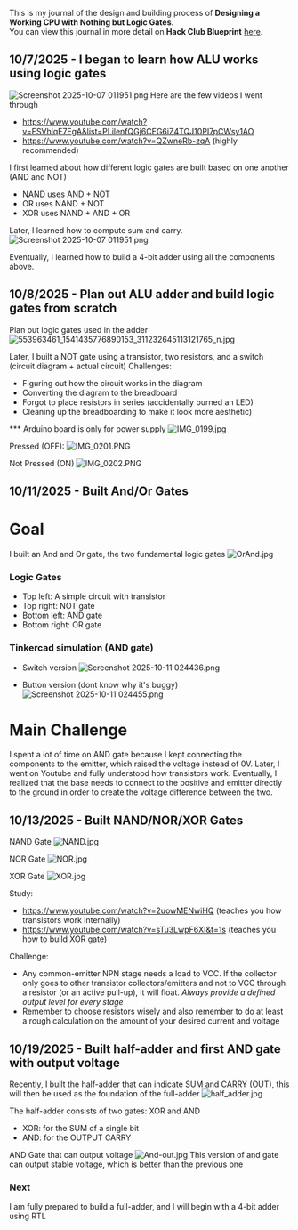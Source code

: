 <!--
  ===================    !!READ THIS NOTICE!!   ====================
  DO NOT edit this file manually. Your changes WILL BE OVERWRITTEN!
  This journal is auto generated and updated by Hack Club Blueprint.
  To edit this file, please edit your journal entries on Blueprint.
  ==================================================================
-->

This is my journal of the design and building process of **Designing a Working CPU with Nothing but Logic Gates**.  
You can view this journal in more detail on **Hack Club Blueprint** [here](https://blueprint.hackclub.com/projects/273).


## 10/7/2025 - I began to learn how ALU works using logic gates  

![Screenshot 2025-10-07 011951.png](https://blueprint.hackclub.com/user-attachments/blobs/redirect/eyJfcmFpbHMiOnsiZGF0YSI6ODQ2LCJwdXIiOiJibG9iX2lkIn19--09cfc1aef53af29a26fc079d20eae8a40e8c29b2/Screenshot%202025-10-07%20011951.png)
Here are the few videos I went through
- https://www.youtube.com/watch?v=FSVhlqE7EgA&list=PLilenfQGj6CEG6iZ4TQJ10PI7pCWsy1AO
- https://www.youtube.com/watch?v=QZwneRb-zqA (highly recommended)

I first learned about how different logic gates are built based on one another (AND and NOT)
- NAND uses AND + NOT
- OR uses NAND + NOT
- XOR uses NAND + AND + OR

Later, I learned how to compute sum and carry.
![Screenshot 2025-10-07 011951.png](https://blueprint.hackclub.com/user-attachments/blobs/redirect/eyJfcmFpbHMiOnsiZGF0YSI6ODQ3LCJwdXIiOiJibG9iX2lkIn19--ab4e84c7a392859366800fc6fa93052387243a35/Screenshot%202025-10-07%20011951.png)

Eventually, I learned how to build a 4-bit adder using all the components above.

  

## 10/8/2025 - Plan out ALU adder and build logic gates from scratch  

Plan out logic gates used in the adder![553963461_1541435776890153_311232645113121765_n.jpg](https://blueprint.hackclub.com/user-attachments/blobs/proxy/eyJfcmFpbHMiOnsiZGF0YSI6MTAxMiwicHVyIjoiYmxvYl9pZCJ9fQ==--d32c6b0386dbac5cd2f56249d9dae18b8dcf1c4e/553963461_1541435776890153_311232645113121765_n.jpg)

Later, I built a NOT gate using a transistor, two resistors, and a switch (circuit diagram + actual circuit)
Challenges:
- Figuring out how the circuit works in the diagram
- Converting the diagram to the breadboard
- Forgot to place resistors in series (accidentally burned an LED)
- Cleaning up the breadboarding to make it look more aesthetic)

*** Arduino board is only for power supply
![IMG_0199.jpg](https://blueprint.hackclub.com/user-attachments/blobs/proxy/eyJfcmFpbHMiOnsiZGF0YSI6MTAxNywicHVyIjoiYmxvYl9pZCJ9fQ==--645c1cd615341f5532ce5732827bf74bc324268f/IMG_0199.jpg)

Pressed (OFF):
![IMG_0201.PNG](https://blueprint.hackclub.com/user-attachments/blobs/proxy/eyJfcmFpbHMiOnsiZGF0YSI6MTAxNSwicHVyIjoiYmxvYl9pZCJ9fQ==--2765385beccdd508fd5bb0dc78709928745fa3cf/IMG_0201.PNG)

Not Pressed (ON)
![IMG_0202.PNG](https://blueprint.hackclub.com/user-attachments/blobs/proxy/eyJfcmFpbHMiOnsiZGF0YSI6MTAxNiwicHVyIjoiYmxvYl9pZCJ9fQ==--4d191bd9dad45a2607b1eafad49c474a7d410b3e/IMG_0202.PNG)
  

## 10/11/2025 - Built And/Or Gates  

# Goal
I built an And and Or gate, the two fundamental logic gates
![OrAnd.jpg](https://blueprint.hackclub.com/user-attachments/blobs/proxy/eyJfcmFpbHMiOnsiZGF0YSI6MTU3MiwicHVyIjoiYmxvYl9pZCJ9fQ==--a4c2fb751b9f0ca67fd050e05bb6f5450e91229e/OrAnd.jpg)

### Logic Gates
- Top left: A simple circuit with transistor
- Top right: NOT gate
- Bottom left: AND gate
- Bottom right: OR gate

### Tinkercad simulation (AND gate)
- Switch version
![Screenshot 2025-10-11 024436.png](https://blueprint.hackclub.com/user-attachments/blobs/proxy/eyJfcmFpbHMiOnsiZGF0YSI6MTU3MywicHVyIjoiYmxvYl9pZCJ9fQ==--0bb82e67d1a085c8201a85d8d900810ecea50b3d/Screenshot%202025-10-11%20024436.png)

- Button version (dont know why it's buggy)
![Screenshot 2025-10-11 024455.png](https://blueprint.hackclub.com/user-attachments/blobs/proxy/eyJfcmFpbHMiOnsiZGF0YSI6MTU3NCwicHVyIjoiYmxvYl9pZCJ9fQ==--1753886d68bd3c7e40a0acf98c1606702625880c/Screenshot%202025-10-11%20024455.png)

# Main Challenge
I spent a lot of time on AND gate because I kept connecting the components to the emitter, which raised the voltage instead of 0V. Later, I went on Youtube and fully understood how transistors work. Eventually, I realized that the base needs to connect to the positive and emitter directly to the ground in order to create the voltage difference between the two.  

## 10/13/2025 - Built NAND/NOR/XOR Gates  

NAND Gate
![NAND.jpg](https://blueprint.hackclub.com/user-attachments/blobs/proxy/eyJfcmFpbHMiOnsiZGF0YSI6MjE0MCwicHVyIjoiYmxvYl9pZCJ9fQ==--0051978a4717992eaca656344c55363931c8ba26/NAND.jpg)

NOR Gate
![NOR.jpg](https://blueprint.hackclub.com/user-attachments/blobs/proxy/eyJfcmFpbHMiOnsiZGF0YSI6MjE0MSwicHVyIjoiYmxvYl9pZCJ9fQ==--f4487cc900160fa5f1d7d08aa98b05d348519ccf/NOR.jpg)

XOR Gate
![XOR.jpg](https://blueprint.hackclub.com/user-attachments/blobs/proxy/eyJfcmFpbHMiOnsiZGF0YSI6MjE0MiwicHVyIjoiYmxvYl9pZCJ9fQ==--b87737576b7af6baecbeb9f13aa7c8c50674da89/XOR.jpg)

Study:
- https://www.youtube.com/watch?v=2uowMENwiHQ (teaches you how transistors work internally)
- https://www.youtube.com/watch?v=sTu3LwpF6XI&t=1s (teaches you how to build XOR gate)

Challenge:
- Any common-emitter NPN stage needs a load to VCC. If the collector only goes to other transistor collectors/emitters and not to VCC through a resistor (or an active pull-up), it will float. _Always provide a defined output level for every stage_
- Remember to choose resistors wisely and also remember to do at least a rough calculation on the amount of your desired current and voltage  

## 10/19/2025 - Built half-adder and first AND gate with output voltage  

Recently, I built the half-adder that can indicate SUM and CARRY (OUT), this will then be used as the foundation of the full-adder
![half_adder.jpg](https://blueprint.hackclub.com/user-attachments/blobs/proxy/eyJfcmFpbHMiOnsiZGF0YSI6MzY0MSwicHVyIjoiYmxvYl9pZCJ9fQ==--5be009474a4467c3febb116341adc855f53a8420/half_adder.jpg)

The half-adder consists of two gates: XOR and AND
- XOR: for the SUM of a single bit
- AND: for the OUTPUT CARRY

AND Gate that can output voltage
![And-out.jpg](https://blueprint.hackclub.com/user-attachments/blobs/proxy/eyJfcmFpbHMiOnsiZGF0YSI6MzY0MywicHVyIjoiYmxvYl9pZCJ9fQ==--1794aa83753061b3c8408e101ac6e74539983f62/And-out.jpg)
This version of and gate can output stable voltage, which is better than the previous one


### Next
I am fully prepared to build a full-adder, and I will begin with a 4-bit adder using RTL
  

